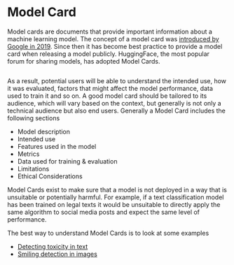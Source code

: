# Model Card

Model cards are documents that provide important information about a machine learning model. The concept of a model card was [introduced by Google in 2019](https://arxiv.org/abs/1810.03993). Since then it has become best practice to provide a model card when releasing a model publicly. HuggingFace, the most popular forum for sharing models, has adopted Model Cards.&#x20;

<figure><img src="../../.gitbook/assets/Screenshot 2025-08-31 at 5.04.09 PM.png" alt=""><figcaption></figcaption></figure>

As a result, potential users will be able to understand the intended use, how it was evaluated, factors that might affect the model performance, data used to train it and so on. A good model card should be tailored to its audience, which will vary based on the context, but generally is not only a technical audience but also end users. Generally a Model Card includes the following sections

* Model description
* Intended use
* Features used in the model
* Metrics
* Data used for training & evaluation
* Limitations
* Ethical Considerations

Model Cards exist to make sure that a model is not deployed in a way that is unsuitable or potentially harmful. For example, if a text classification model has been trained on legal texts it would be unsuitable to directly apply the same algorithm to social media posts and expect the same level of performance.&#x20;

The best way to understand Model Cards is to look at some examples

* [Detecting toxicity in text](https://github.com/Kaggle/learntools/blob/master/notebooks/ethics/pdfs/toxicity_in_text_model_card.pdf)
* [Smiling detection in images](https://github.com/Kaggle/learntools/blob/master/notebooks/ethics/pdfs/smiling_in_images_model_card.pdf)
